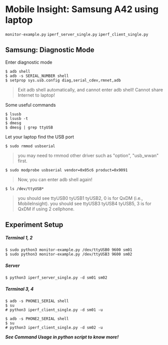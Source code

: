 # Mobile Insight: Samsung A42 using laptop
`monitor-example.py`
`iperf_server_single.py`
`iperf_client_single.py`

## Samsung: Diagnostic Mode
Enter diagnostic mode

    $ adb shell
    $ adb -s SERIAL_NUMBER shell
    $ setprop sys.usb.config diag,serial_cdev,rmnet,adb
> Exit adb shell automatically, and cannot enter adb shell!
> Cannot share Internet to laptop!


Some useful commands

    $ lsusb
    $ lsusb -t
    $ dmesg
    $ dmesg | grep ttyUSB


Let your laptop find the USB port

    $ sudo rmmod usbserial
> you may need to rmmod other driver such as "option", "usb_wwan" first.

    $ sudo modprobe usbserial vendor=0x05c6 product=0x9091
> Now, you can enter adb shell again!

    $ ls /dev/ttyUSB*
> you should see ttyUSB0 tyUSB1 tyUSB2, 0 is for QxDM (i.e., MobileInsight).
> you should see ttyUSB3 tyUSB4 tyUSB5, 3 is for QxDM if using 2 cellphone.

## Experiment Setup
##### Terminal 1, 2
    $ sudo python3 monitor-example.py /dev/ttyUSB0 9600 sm01
    $ sudo python3 monitor-example.py /dev/ttyUSB3 9600 sm02
##### Server
    $ python3 iperf_server_single.py -d sm01 sm02
##### Terminal 3, 4
    $ adb -s PHONE1_SERIAL shell
    $ su
    # python3 iperf_client_single.py -d sm01 -u

    $ adb -s PHONE2_SERIAL shell
    $ su
    # python3 iperf_client_single.py -d sm02 -u

***See Command Usage in python script to know more!***